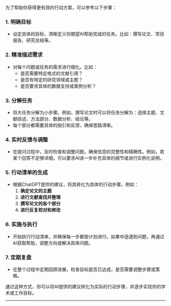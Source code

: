 为了帮助你获得更有效的行动方案，可以参考以下步骤：

### 1. **明确目标**
   - 设定具体的目标，清晰定义你期望AI帮助完成的任务。比如：撰写论文、项目报告、研究总结等。

### 2. **精准描述需求**
   - 对每个问题或任务的需求进行细化。比如：
     - 是否需要特定格式的文献引用？
     - 是否有特定的研究领域或主题？
     - 是否要求具体的数据支持或案例分析？

### 3. **分解任务**
   - 将大任务分解为小步骤。例如，撰写论文时可以将任务分解为：选择主题、文献综述、方法部分、数据分析、结论等。
   - 每个部分都需要具体的指引和反馈，确保思路清晰。

### 4. **实时反馈与调整**
   - 在提问过程中，及时检查和调整问题，确保信息的完整性和精确性。例如，若某个回答不足够详细，可以要求AI进一步补充具体的细节或进行实例化说明。
   
### 5. **行动清单的生成**
   - 根据ChatGPT提供的建议，将其转化为具体的行动步骤。例如：
     1. **确定论文的主题**
     2. **进行文献查找并整理**
     3. **撰写论文的各个部分**
     4. **进行反复校对和修改**

### 6. **实施与执行**
   - 开始执行行动清单，并确保每一步都按计划进行。如果中途遇到问题，再通过AI获取帮助，调整方向或解决具体问题。

### 7. **定期复盘**
   - 在整个过程中定期回顾进展，检查目标是否已达成，是否需要调整步骤或策略。

通过这种方式，你可以将AI提供的建议转化为实际的行动步骤，并逐步实现你的学术或工作目标。



---

